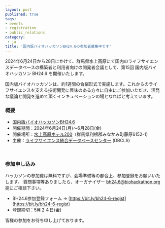 ```yaml
---
layout: post
published: true
tags:
- events
- registration
- public_relations
category:
 - ja
title: '国内版バイオハッカソンBH24.6の参加者募集中です'
---
```

2024年6月24日から28日にかけて、群馬県水上高原にて国内のライフサイエンスデータベースの構築者と利用者向けの開発者会議として、第15回 国内版バイオハッカソン BH24.6 を開催いたします。

国内版バイオハッカソンは、約1週間の合宿形式で実施します。これからのライフサイエンスを支える技術開発に興味のある方々に自由にご参加いただき、活発な議論と開発を進めて頂くインキュベーションの場となればと考えています。
<br />

### 概要
*  [国内版バイオハッカソンBH24.6](https://github.com/dbcls/bh24.6/wiki)
*  開催期間：2024年6月24日(月)〜6月28日(金)
*  開催場所：[水上高原ホテル200](https://www.minakamikogen200.jp/)（群馬県利根郡みなかみ町藤原6152-1）
*  主催：[ライフサイエンス統合データベースセンター](https://dbcls.rois.ac.jp/) (DBCLS)

<br/>

### 参加申し込み
ハッカソンの参加費は無料ですが、会場準備等の都合上、参加登録をお願いいたします。
質問事項等ありましたら、オーガナイザー bh24.6@biohackathon.org 宛にご相談下さい。

*  BH24.6参加登録フォーム → [https://bit.ly/bh24-6-regist](https://bit.ly/bh24-6-regist)
*  登録締切：5月２４日(金)

皆様の参加をお待ち申し上げております。
